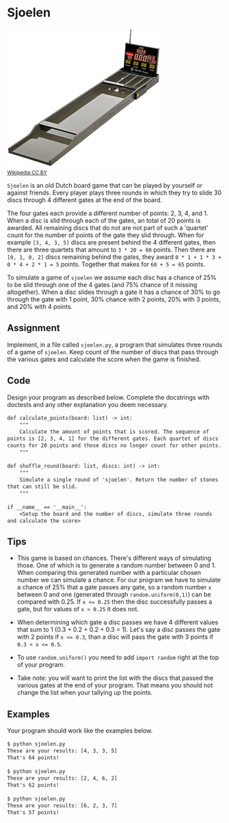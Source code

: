 # Sjoelen

![](sjoelbord.png)  
<small>[Wikipedia CC BY](https://commons.wikimedia.org/wiki/Category:Table_shuffleboard#/media/File:슐런보드_경기용.jpg)</small>

`Sjoelen` is an old Dutch board game that can be played by yourself or against friends. Every player plays three rounds in which they try to slide 30 discs through 4 different gates at the end of the board.

The four gates each provide a different number of points: 2, 3, 4, and 1. When a disc is slid through each of the gates, an total of 20 points is awarded. All remaining discs that do not are not part of such a 'quartet' count for the number of points of the gate they slid through. 
When for example `[3, 4, 3, 5]` discs are present behind the 4 different gates, then there are three quartets that amount to `3 * 20 = 60` points. Then there are `[0, 1, 0, 2]` discs remaining behind the gates, they award `0 * 1 + 1 * 3 + 0 * 4 + 2 * 1 = 5` points. Together that makes for `60 + 5 = 65` points.

To simulate a game of `sjoelen` we assume each disc has a chance of 25% to be slid through one of the 4 gates (and 75% chance of it missing altogether).
When a disc slides through a gate it has a chance of 30% to go through the gate with 1 point, 30% chance with 2 points, 20% with 3 points, and 20% with 4 points.

## Assignment

Implement, in a file called `sjoelen.py`, a program that simulates three rounds of a game of `sjoelen`. Keep count of the number of discs that pass through the various gates and calculate the score when the game is finished.

## Code

Design your program as described below. Complete the docstrings with doctests and any other explanation you deem necessary.

    def calculate_points(board: list) -> int:
        """
        Calculate the amount of points that is scored. The sequence of points is [2, 3, 4, 1] for the different gates. Each quartet of discs counts for 20 points and those discs no longer count for other points.
        """

    def shuffle_round(board: list, discs: int) -> int:
        """
        Simulate a single round of 'sjoelen'. Return the number of stones that can still be slid.
        """

    if __name__ == '__main__':
        <Setup the board and the number of discs, simulate three rounds and calculate the score>

## Tips

* This game is based on chances. There's different ways of simulating those. One of which is to generate a random number between 0 and 1. When comparing this generated number with a particular chosen number we can simulate a chance. For our program we have to simulate a chance of 25% that a gate passes any gate, so a random number `x` between 0 and one (generated through `random.uniform(0,1)`) can be compared with 0.25. If `x <= 0.25` then the disc successfully passes a gate, but for values of `x > 0.25` it does not.

* When determining which gate a disc passes we have 4 different values that sum to 1 (0.3 + 0.2 + 0.2 + 0.3 = 1). Let's say a disc passes the gate with 2 points if `x <= 0.3`, than a disc will pass the gate with 3 points if `0.3 < x <= 0.5`.

* To use `random.uniform()` you need to add `import random` right at the top of your program.

* Take note: you will want to print the list with the discs that passed the various gates at the end of your program. That means you should not change the list when your tallying up the points.

## Examples

Your program should work like the examples below.

    $ python sjoelen.py
    These are your results: [4, 3, 3, 5]
    That's 64 points!

    $ python sjoelen.py
    These are your results: [2, 4, 6, 2]
    That's 62 points!

    $ python sjoelen.py
    These are your results: [6, 2, 3, 7]
    That's 57 points!

